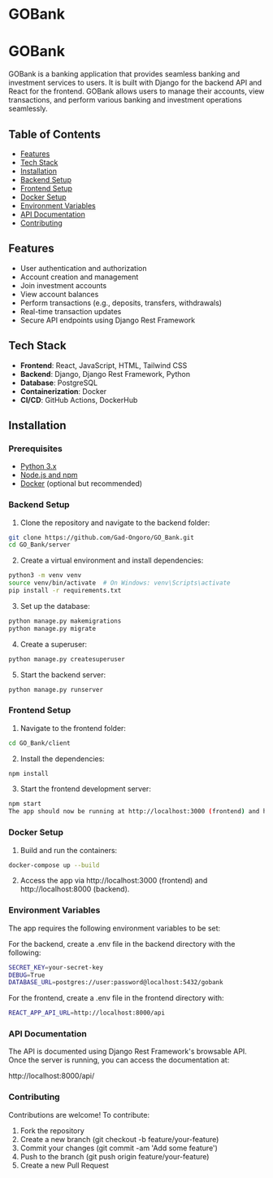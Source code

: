 # GOBank
# GOBank

GOBank is a banking application that provides seamless banking and investment services to users. It is built with Django for the backend API and React for the frontend. GOBank allows users to manage their accounts, view transactions, and perform various banking and investment operations seamlessly.

## Table of Contents

- [Features](#features)
- [Tech Stack](#tech-stack)
- [Installation](#installation)
- [Backend Setup](#backend-setup)
- [Frontend Setup](#frontend-setup)
- [Docker Setup](#docker-setup)
- [Environment Variables](#environment-variables)
- [API Documentation](#api-documentation)
- [Contributing](#contributing)

## Features

- User authentication and authorization
- Account creation and management
- Join investment accounts
- View account balances
- Perform transactions (e.g., deposits, transfers, withdrawals)
- Real-time transaction updates
- Secure API endpoints using Django Rest Framework

## Tech Stack

- **Frontend**: React, JavaScript, HTML, Tailwind CSS
- **Backend**: Django, Django Rest Framework, Python
- **Database**: PostgreSQL
- **Containerization**: Docker
- **CI/CD**: GitHub Actions, DockerHub

## Installation

### Prerequisites

- [Python 3.x](https://www.python.org/)
- [Node.js and npm](https://nodejs.org/en/)
- [Docker](https://www.docker.com/) (optional but recommended)

### Backend Setup

1. Clone the repository and navigate to the backend folder:

  ```bash
  git clone https://github.com/Gad-Ongoro/GO_Bank.git
  cd GO_Bank/server
  ```

2. Create a virtual environment and install dependencies:

  ```bash
  python3 -m venv venv
  source venv/bin/activate  # On Windows: venv\Scripts\activate
  pip install -r requirements.txt
  ```


3. Set up the database:

  ```bash
  python manage.py makemigrations
  python manage.py migrate
  ```

4. Create a superuser:

  ```bash
  python manage.py createsuperuser
  ```

5. Start the backend server:

  ```bash
  python manage.py runserver
  ```

### Frontend Setup
1. Navigate to the frontend folder:

  ```bash
  cd GO_Bank/client
  ```
2. Install the dependencies:

  ```bash
  npm install
  ```
3. Start the frontend development server:

  ```bash
  npm start
  The app should now be running at http://localhost:3000 (frontend) and http://localhost:8000 (backend).
  ```

### Docker Setup
1. Build and run the containers:

  ```bash
  docker-compose up --build
  ```
2. Access the app via http://localhost:3000 (frontend) and http://localhost:8000 (backend).

### Environment Variables
The app requires the following environment variables to be set:

For the backend, create a .env file in the backend directory with the following:

  ```bash
  SECRET_KEY=your-secret-key
  DEBUG=True
  DATABASE_URL=postgres://user:password@localhost:5432/gobank
  ```
For the frontend, create a .env file in the frontend directory with:

  ```bash
  REACT_APP_API_URL=http://localhost:8000/api
  ```

### API Documentation
The API is documented using Django Rest Framework's browsable API. Once the server is running, you can access the documentation at:

http://localhost:8000/api/

### Contributing
Contributions are welcome! To contribute:

1. Fork the repository
2. Create a new branch (git checkout -b feature/your-feature)
3. Commit your changes (git commit -am 'Add some feature')
4. Push to the branch (git push origin feature/your-feature)
5. Create a new Pull Request
